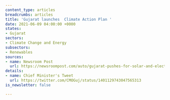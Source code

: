 ```yaml
---
content_type: articles
breadcrumbs: articles
title: 'Gujarat launches  Climate Action Plan '
date: 2021-06-09 04:00:00 +0000
states:
- Gujarat
sectors:
- Climate Change and Energy
subsectors:
- Renewables
sources:
- name: Newsroom Post
  url: https://newsroompost.com/auto/gujarat-pushes-for-solar-and-electric-vehicles-to-address-challenges-of-climate-change/1932220.html
details:
- name: Chief Minister's Tweet
  url: https://twitter.com/CMOGuj/status/1401129743047565313
is_newsletter: false

---
```

